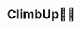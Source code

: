 ---
title: "ClimbUp🧗‍♀️"
layout: category-unit
author_profile: true
permalink: /projects/climbup
category_title: "climbup"
---